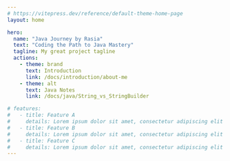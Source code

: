 ```yaml
---
# https://vitepress.dev/reference/default-theme-home-page
layout: home

hero:
  name: "Java Journey by Rasia"
  text: "Coding the Path to Java Mastery"
  tagline: My great project tagline
  actions:
    - theme: brand
      text: Introduction
      link: /docs/introduction/about-me
    - theme: alt
      text: Java Notes
      link: /docs/java/String_vs_StringBuilder

# features:
#   - title: Feature A
#     details: Lorem ipsum dolor sit amet, consectetur adipiscing elit
#   - title: Feature B
#     details: Lorem ipsum dolor sit amet, consectetur adipiscing elit
#   - title: Feature C
#     details: Lorem ipsum dolor sit amet, consectetur adipiscing elit
---
```


